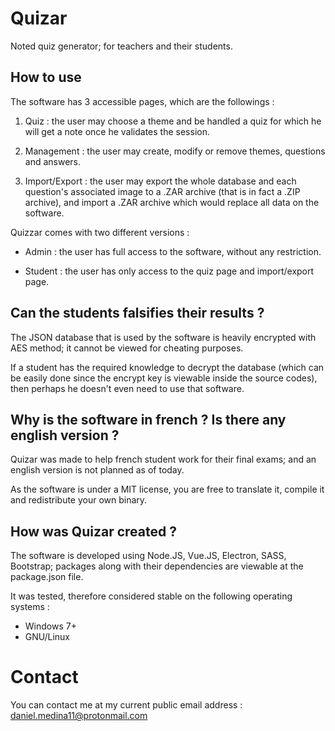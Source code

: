 # Quizar

Noted quiz generator; for teachers and their students.

## How to use

The software has 3 accessible pages, which are the followings :

1. Quiz : 
   the user may choose a theme and be handled a quiz for which he will get a note once he validates the session.

2. Management :
   the user may create, modify or remove themes, questions and answers.

3. Import/Export : 
   the user may export the whole database and each question's associated image to a .ZAR archive (that is in fact a .ZIP archive), and import a .ZAR archive which would replace all data on the software.

Quizzar comes with two different versions :

* Admin : 
  the user has full access to the software, without any restriction.

* Student : 
  the user has only access to the quiz page and import/export page.

## Can the students falsifies their results ?

The JSON database that is used by the software is heavily encrypted with AES method; it cannot be viewed for cheating purposes.

If a student has the required knowledge to decrypt the database (which can be easily done since the encrypt key is viewable inside the source codes), then perhaps he doesn't even need to use that software.

## Why is the software in french ? Is there any english version ?

Quizar was made to help french student work for their final exams; and an english version is not planned as of today.

As the software is under a MIT license, you are free to translate it, compile it and redistribute your own binary.

## How was Quizar created ?

The software is developed using Node.JS, Vue.JS, Electron, SASS, Bootstrap; packages along with their dependencies are viewable at the package.json file.

It was tested, therefore considered stable on the following operating systems :

* Windows 7+
* GNU/Linux

# Contact

You can contact me at my current public email address : daniel.medina11@protonmail.com
